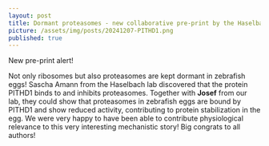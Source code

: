 ```yaml
---
layout: post
title: Dormant proteasomes - new collaborative pre-print by the Haselbach lab
picture: /assets/img/posts/20241207-PITHD1.png
published: true
---
```

New pre-print alert! 

Not only ribosomes but also proteasomes are kept dormant in zebrafish eggs!
Sascha Amann from the Haselbach lab discovered that the protein PITHD1 binds to and inhibits proteasomes. Together with **Josef** from our lab, they could show that proteasomes in zebrafish eggs are bound by PITHD1 and show reduced activity, contributing to protein stabilization in the egg.
We were very happy to have been able to contribute physiological relevance to this very interesting mechanistic story!
Big congrats to all authors!
